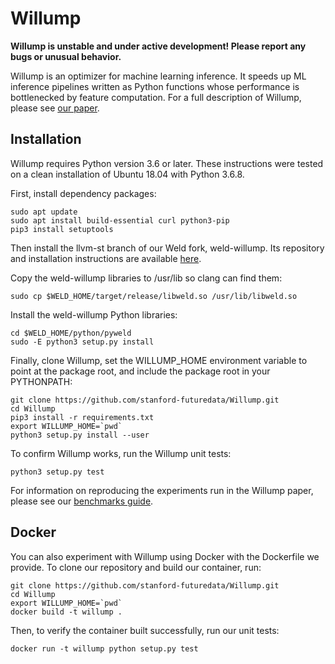 # Willump

**Willump is unstable and under active development!  Please report any bugs or unusual behavior.**

Willump is an optimizer for machine learning inference.  It speeds up ML inference pipelines
written as Python functions whose performance is bottlenecked by feature computation.
For a full description of Willump, please see [our paper](https://arxiv.org/pdf/1906.01974.pdf).

## Installation

Willump requires Python version 3.6 or later.
These instructions were tested on a clean installation of Ubuntu 18.04 with Python 3.6.8.

First, install dependency packages:

    sudo apt update
    sudo apt install build-essential curl python3-pip
    pip3 install setuptools
    
Then install the llvm-st branch of our Weld fork, weld-willump.
Its repository and installation instructions are available 
[here](https://github.com/stanford-futuredata/weld-willump/tree/llvm-st).

Copy the weld-willump libraries to /usr/lib so clang can find them:

    sudo cp $WELD_HOME/target/release/libweld.so /usr/lib/libweld.so
    
Install the weld-willump Python libraries:

    cd $WELD_HOME/python/pyweld
    sudo -E python3 setup.py install

Finally, clone Willump, set the WILLUMP_HOME environment variable to point at the package root, and include
the package root in your PYTHONPATH:

    git clone https://github.com/stanford-futuredata/Willump.git
    cd Willump
    pip3 install -r requirements.txt
    export WILLUMP_HOME=`pwd`
    python3 setup.py install --user

To confirm Willump works, run the Willump unit tests:

    python3 setup.py test

For information on reproducing the experiments run in the Willump paper, please see our
[benchmarks guide](https://github.com/stanford-futuredata/Willump/blob/master/BENCHMARKS.md).

## Docker

You can also experiment with Willump using Docker with the Dockerfile we provide.  To clone our repository
and build our container, run:

    git clone https://github.com/stanford-futuredata/Willump.git
    cd Willump
    export WILLUMP_HOME=`pwd`
    docker build -t willump .

Then, to verify the container built successfully, run our unit tests:

    docker run -t willump python setup.py test
